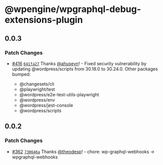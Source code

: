 # @wpengine/wpgraphql-debug-extensions-plugin

## 0.0.3

### Patch Changes

- [#416](https://github.com/wpengine/hwptoolkit/pull/416) [`641fa27`](https://github.com/wpengine/hwptoolkit/commit/641fa27d11a62fe2433a96299776732435a1eacd) Thanks [@ahuseyn](https://github.com/ahuseyn)! - Fixed security vulnerability by updating @wordpress/scripts from 30.18.0 to 30.24.0.
  Other packages bumped:

  - @changesets/cli
  - @playwright/test
  - @wordpress/e2e-test-utils-playwright
  - @wordpress/env
  - @wordpress/jest-console
  - @wordpress/scripts

## 0.0.2

### Patch Changes

- [#362](https://github.com/wpengine/hwptoolkit/pull/362) [`730646a`](https://github.com/wpengine/hwptoolkit/commit/730646acfb881344f751cd2f7f2ddc1694f9dd1e) Thanks [@theodesp](https://github.com/theodesp)! - chore: wp-graphql-webhooks -> wpgraphql-webhooks
